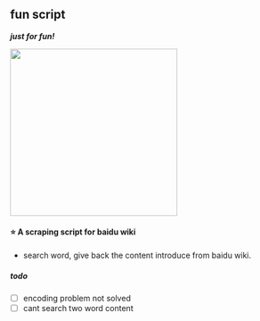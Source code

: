 ## fun script 

_**just for fun!**_

<img src = "https://img.buzzfeed.com/buzzfeed-static/static/2018-08/13/21/campaign_images/buzzfeed-prod-web-02/how-well-do-you-remember-the-fun-song-from-sponge-2-16123-1534210617-0_dblbig.jpg" width = "300" height = "300" align =center />

#### :star: A scraping script for baidu wiki
- search word, give back the content introduce from baidu wiki.
##### todo
- [ ] encoding problem not solved
- [ ] cant search two word content
